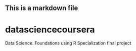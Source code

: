 ## This is a markdown file


# datasciencecoursera
Data Science: Foundations using R Specialization final project

